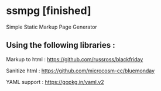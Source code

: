 # ssmpg [finished]
Simple Static Markup Page Generator

## Using the following libraries :

Markup to html : https://github.com/russross/blackfriday

Sanitize html : https://github.com/microcosm-cc/bluemonday

YAML support : https://gopkg.in/yaml.v2
